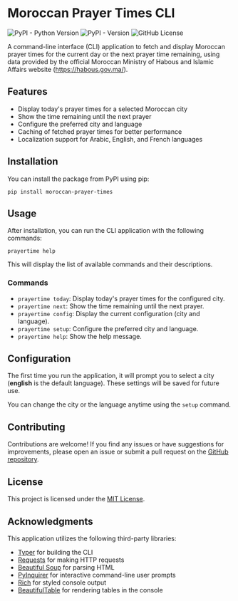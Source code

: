# Moroccan Prayer Times CLI

<!-- [![Project Status: Active – The project has reached a stable, usable state and is being actively developed.](https://www.repostatus.org/badges/latest/active.svg)](https://www.repostatus.org/#active) -->
![PyPI - Python Version](https://img.shields.io/pypi/pyversions/moroccan-prayer-times?style=flat-square)
![PyPI - Version](https://img.shields.io/pypi/v/moroccan-prayer-times?style=flat-square)
![GitHub License](https://img.shields.io/github/license/ismailbenhallam/prayer-times-cli?style=flat-square)

<!-- ![GitHub Issues or Pull Requests](https://img.shields.io/github/issues/ismailbenhallam/prayer-times-cli)
![GitHub Repo stars](https://img.shields.io/github/stars/ismailbenhallam/prayer-times-cli?)-->

A command-line interface (CLI) application to fetch and display Moroccan prayer times for the current day or the next
prayer time remaining, using data provided by the official Moroccan Ministry of Habous and Islamic Affairs
website (https://habous.gov.ma/).

## Features

- Display today's prayer times for a selected Moroccan city
- Show the time remaining until the next prayer
- Configure the preferred city and language
- Caching of fetched prayer times for better performance
- Localization support for Arabic, English, and French languages

## Installation

You can install the package from PyPI using pip:

```shell
pip install moroccan-prayer-times
```

## Usage

After installation, you can run the CLI application with the following commands:

```shell
prayertime help
```

This will display the list of available commands and their descriptions.

### Commands

- `prayertime today`: Display today's prayer times for the configured city.
- `prayertime next`: Show the time remaining until the next prayer.
- `prayertime config`: Display the current configuration (city and language).
- `prayertime setup`: Configure the preferred city and language.
- `prayertime help`: Show the help message.

## Configuration

The first time you run the application, it will prompt you to select a city (**english** is the default language). These
settings will be saved for future use.

You can change the city or the language anytime using the `setup` command.

## Contributing

Contributions are welcome! If you find any issues or have suggestions for improvements, please open an issue or submit a
pull request on the [GitHub repository](https://github.com/ismailbenhallam/prayer-times-cli/).

## License

This project is licensed under the [MIT License](LICENSE).

## Acknowledgments

This application utilizes the following third-party libraries:

- [Typer](https://typer.tiangolo.com/) for building the CLI
- [Requests](https://requests.readthedocs.io/) for making HTTP requests
- [Beautiful Soup](https://www.crummy.com/software/BeautifulSoup/) for parsing HTML
- [PyInquirer](https://github.com/CITGuru/PyInquirer) for interactive command-line user prompts
- [Rich](https://github.com/willmcgugan/rich) for styled console output
- [BeautifulTable](https://github.com/pri22296/beautifultable) for rendering tables in the console

